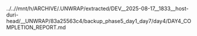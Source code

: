 ../..//mnt/h/ARCHIVE/.UNWRAP/extracted/DEV__2025-08-17__1833__host-duri-head/__UNWRAP/83a25563c4/backup_phase5_day1_day7/day4/DAY4_COMPLETION_REPORT.md